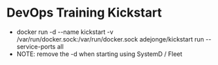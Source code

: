 # DevOps Training Kickstart

* docker run -d --name kickstart -v /var/run/docker.sock:/var/run/docker.sock adejonge/kickstart run --service-ports all
* NOTE: remove the -d when starting using SystemD / Fleet
